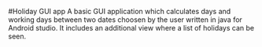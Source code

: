 # Holiday GUI app
 A basic GUI application which calculates days and working days between two dates choosen by the user written in java for Android studio. It includes an additional view where a list of holidays can be seen.
 
